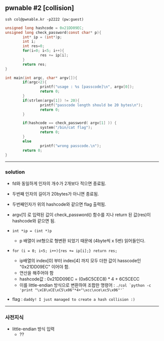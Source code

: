## pwnable #2 [collision]

```ssh col@pwnable.kr -p2222 (pw:guest)```

```c
unsigned long hashcode = 0x21DD09EC;
unsigned long check_password(const char* p){
        int* ip = (int*)p;
        int i;
        int res=0;
        for(i=0; i<5; i++){
                res += ip[i];
        }
        return res;
}

int main(int argc, char* argv[]){
        if(argc<2){
                printf("usage : %s [passcode]\n", argv[0]);
                return 0;
        }
        if(strlen(argv[1]) != 20){
                printf("passcode length should be 20 bytes\n");
                return 0;
        }

        if(hashcode == check_password( argv[1] )) {
                system("/bin/cat flag");
                return 0;
        }
        else
                printf("wrong passcode.\n");
        return 0;
}
```

<hr>

### solution 

* fd와 동일하게 인자의 개수가 2개보다 적으면 종료됨. 
* 두번째 인자의 길이가 20bytes가 아니면 종료됨.
* 두번째인자가 위의 hashcode와 같으면 flag 출력됨. 

* argv[1] 로 입력된 값이 check_password() 함수를 지나 return 된 값(res)이 hashcode와 같으면 됨.
* ```int *ip = (int *)p ```
    * p 배열이 int형으로 형변환 되었기 때문에 (4byte씩 x 5번) 읽어들인다.
* ```for (i = 0; i<5; i++){res += ip[i];} return res;```
    * ip배열의 index[0] 부터 index[4] 까지 모두 더한 값이 hasscode인 "0x21DD09EC" 이어야 함.
    * 연산을 해주어야 함
    * hashcode값 : 0x21DD09EC = (0x6C5CEC8) * 4 + 6C5CECC 
    * 이를 little-endian 방식으로 변환하여 조합한 명령어 : 
    ```./col `python -c 'print "\xC8\xCE\xC5\x06"*4+"\xcc\xce\xc5\x06"'` ```


* flag : ```daddy! I just managed to create a hash collision :)```

<hr>

### 사전지식 

* little-endian 방식 입력
    * ??
